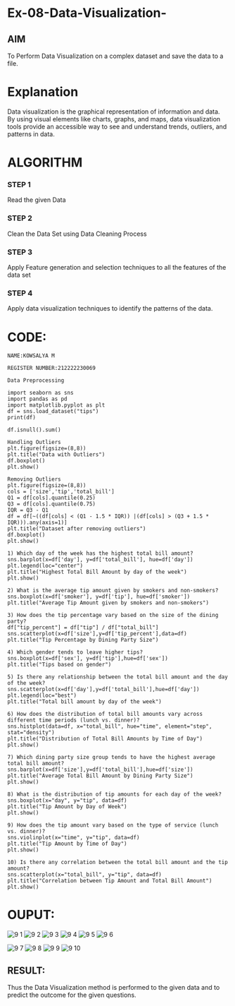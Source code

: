# Ex-08-Data-Visualization-

## AIM
To Perform Data Visualization on a complex dataset and save the data to a file. 

# Explanation
Data visualization is the graphical representation of information and data. By using visual elements like charts, graphs, and maps, data visualization tools provide an accessible way to see and understand trends, outliers, and patterns in data.

# ALGORITHM
### STEP 1
Read the given Data
### STEP 2
Clean the Data Set using Data Cleaning Process
### STEP 3
Apply Feature generation and selection techniques to all the features of the data set
### STEP 4
Apply data visualization techniques to identify the patterns of the data.


# CODE:
```
NAME:KOWSALYA M

REGISTER NUMBER:212222230069

Data Preprocessing

import seaborn as sns
import pandas as pd
import matplotlib.pyplot as plt
df = sns.load_dataset("tips")
print(df)

df.isnull().sum()

Handling Outliers
plt.figure(figsize=(8,8))
plt.title("Data with Outliers")
df.boxplot()
plt.show()

Removing Outliers
plt.figure(figsize=(8,8))
cols = ['size','tip','total_bill']
Q1 = df[cols].quantile(0.25)
Q3 = df[cols].quantile(0.75)
IQR = Q3 - Q1
df = df[~((df[cols] < (Q1 - 1.5 * IQR)) |(df[cols] > (Q3 + 1.5 * IQR))).any(axis=1)]
plt.title("Dataset after removing outliers")
df.boxplot()
plt.show()

1) Which day of the week has the highest total bill amount?
sns.barplot(x=df['day'], y=df['total_bill'], hue=df['day'])
plt.legend(loc="center")
plt.title("Highest Total Bill Amount by day of the week")
plt.show()

2) What is the average tip amount given by smokers and non-smokers?
sns.boxplot(x=df['smoker'], y=df['tip'], hue=df['smoker'])
plt.title("Average Tip Amount given by smokers and non-smokers")

3) How does the tip percentage vary based on the size of the dining party?
df["tip_percent"] = df["tip"] / df["total_bill"]
sns.scatterplot(x=df['size'],y=df['tip_percent'],data=df)
plt.title("Tip Percentage by Dining Party Size")

4) Which gender tends to leave higher tips?
sns.boxplot(x=df['sex'], y=df['tip'],hue=df['sex'])
plt.title("Tips based on gender")

5) Is there any relationship between the total bill amount and the day of the week?
sns.scatterplot(x=df['day'],y=df['total_bill'],hue=df['day'])
plt.legend(loc="best")
plt.title("Total bill amount by day of the week")

6) How does the distribution of total bill amounts vary across different time periods (lunch vs. dinner)?
sns.histplot(data=df, x="total_bill", hue="time", element="step", stat="density")
plt.title("Distribution of Total Bill Amounts by Time of Day")
plt.show()

7) Which dining party size group tends to have the highest average total bill amount?
sns.barplot(x=df['size'],y=df['total_bill'],hue=df['size'])
plt.title("Average Total Bill Amount by Dining Party Size")
plt.show()

8) What is the distribution of tip amounts for each day of the week?
sns.boxplot(x="day", y="tip", data=df)
plt.title("Tip Amount by Day of Week")
plt.show()

9) How does the tip amount vary based on the type of service (lunch vs. dinner)?
sns.violinplot(x="time", y="tip", data=df)
plt.title("Tip Amount by Time of Day")
plt.show()

10) Is there any correlation between the total bill amount and the tip amount?
sns.scatterplot(x="total_bill", y="tip", data=df)
plt.title("Correlation between Tip Amount and Total Bill Amount")
plt.show()

```
# OUPUT:
![9 1](https://github.com/Kowsalyasathya/Ex-08-Data-Visualization_1/assets/118671457/326d6dae-e0e3-43c7-b34c-acbb050c42ca)
![9 2](https://github.com/Kowsalyasathya/Ex-08-Data-Visualization_1/assets/118671457/f345c9b3-d592-4db6-bd85-6683e81ec110)
![9 3](https://github.com/Kowsalyasathya/Ex-08-Data-Visualization_1/assets/118671457/c96c0792-756b-4bdd-91df-49ba577b2003)
![9 4](https://github.com/Kowsalyasathya/Ex-08-Data-Visualization_1/assets/118671457/95d05b50-10f8-4ebe-8c21-9b70a42f61c9)
![9 5](https://github.com/Kowsalyasathya/Ex-08-Data-Visualization_1/assets/118671457/40347d79-db63-4c19-9299-082a30e0e979)
![9 6](https://github.com/Kowsalyasathya/Ex-08-Data-Visualization_1/assets/118671457/962194ef-2759-4f9c-a9e2-dbb2bec621e6)

![9 7](https://github.com/Kowsalyasathya/Ex-08-Data-Visualization_1/assets/118671457/b3c70f1b-7924-4474-8b7a-13813e685350)
![9 8](https://github.com/Kowsalyasathya/Ex-08-Data-Visualization_1/assets/118671457/eb13e15c-dba8-4a4b-bf25-b1e135518dbb)
![9 9](https://github.com/Kowsalyasathya/Ex-08-Data-Visualization_1/assets/118671457/7eac7f8e-be8d-4843-890b-6ba3c7e77de9)
![9 10](https://github.com/Kowsalyasathya/Ex-08-Data-Visualization_1/assets/118671457/4ef296b2-009f-45a9-8786-12190c971045)

## RESULT:

Thus the Data Visualization method is performed to the given data and to predict the outcome for the given questions.

